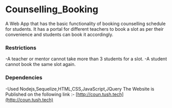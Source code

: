 # Counselling_Booking
A Web App that has the basic functionality of booking counselling schedule for students.
It has a portal for different teachers to book a slot as per their convenience and students can book it accordingly.
### Restrictions
-A teacher or mentor cannot take more than 3 students for a slot.
-A student cannot book the same slot again.
### Dependencies
-Used Nodejs,Sequelize,HTML,CSS,JavaScript,JQuery
The Website is Published on the following link :- [http://coun.tush.tech](http://coun.tush.tech)
